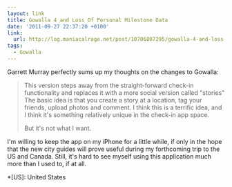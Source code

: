 ```yaml
---
layout: link
title: Gowalla 4 and Loss Of Personal Milestone Data
date: '2011-09-27 22:37:20 +0100'
link:
  url: http://log.maniacalrage.net/post/10706807295/gowalla-4-and-loss-of-personal-milestone-data
tags:
  - Gowalla
---
```

Garrett Murray perfectly sums up my thoughts on the changes to Gowalla:

> This version steps away from the straight-forward check-in functionality and replaces it with a more social version called "stories" The basic idea is that you create a story at a location, tag your friends, upload photos and comment. I think this is a terrific idea, and I think it's something relatively unique in the check-in app space.
>
> But it's not what I want.

I'm willing to keep the app on my iPhone for a little while, if only in the hope that the new city guides will prove useful during my forthcoming trip to the US and Canada. Still, it's hard to see myself using this application much more than I used to, if at all.

*[US]: United States
